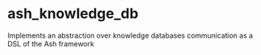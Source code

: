 # ash_knowledge_db
Implements an abstraction over knowledge databases communication as a DSL of the Ash framework
